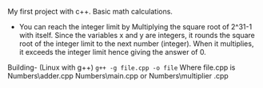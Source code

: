 My first project with c++. Basic math calculations. 
- You can reach the integer limit by Multiplying the square root of 2^31-1 with itself. Since the variables x and y are integers, it rounds the square root of the integer limit to the next number (integer). When it multiplies, it exceeds the integer limit hence giving the answer of 0.

Building- (Linux with g++) `g++ -g file.cpp -o file` Where file.cpp is Numbers\adder.cpp Numbers\main.cpp or Numbers\multiplier
.cpp
